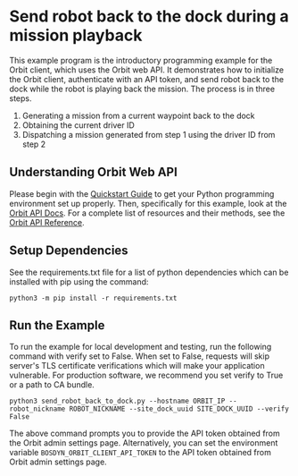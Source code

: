 <!--
Copyright (c) 2023 Boston Dynamics, Inc.  All rights reserved.

Downloading, reproducing, distributing or otherwise using the SDK Software
is subject to the terms and conditions of the Boston Dynamics Software
Development Kit License (20191101-BDSDK-SL).
-->

# Send robot back to the dock during a mission playback

This example program is the introductory programming example for the Orbit client, which uses the Orbit web API. It demonstrates how to initialize the Orbit client, authenticate with an API token, and send robot back to the dock while the robot is playing back the mission. The process is in three steps.

1. Generating a mission from a current waypoint back to the dock
2. Obtaining the current driver ID
3. Dispatching a mission generated from step 1 using the driver ID from step 2

## Understanding Orbit Web API

Please begin with the [Quickstart Guide](../../../../docs/python/quickstart.md) to get your Python programming environment set up properly. Then, specifically for this example, look at the [Orbit API Docs](../../../../docs/concepts/orbit/orbit_api.md). For a complete list of resources and their methods, see the <a href="../../../../docs/orbit/docs.html">Orbit API Reference</a>.

## Setup Dependencies

See the requirements.txt file for a list of python dependencies which can be installed with pip using the command:

```
python3 -m pip install -r requirements.txt
```

## Run the Example

To run the example for local development and testing, run the following command with verify set to False. When set to False, requests will skip server's TLS certificate verifications which will make your application vulnerable. For production software, we recommend you set verify to True or a path to CA bundle.

```
python3 send_robot_back_to_dock.py --hostname ORBIT_IP --robot_nickname ROBOT_NICKNAME --site_dock_uuid SITE_DOCK_UUID --verify False
```

The above command prompts you to provide the API token obtained from the Orbit admin settings page. Alternatively, you can set the environment variable `BOSDYN_ORBIT_CLIENT_API_TOKEN` to the API token obtained from Orbit admin settings page.
